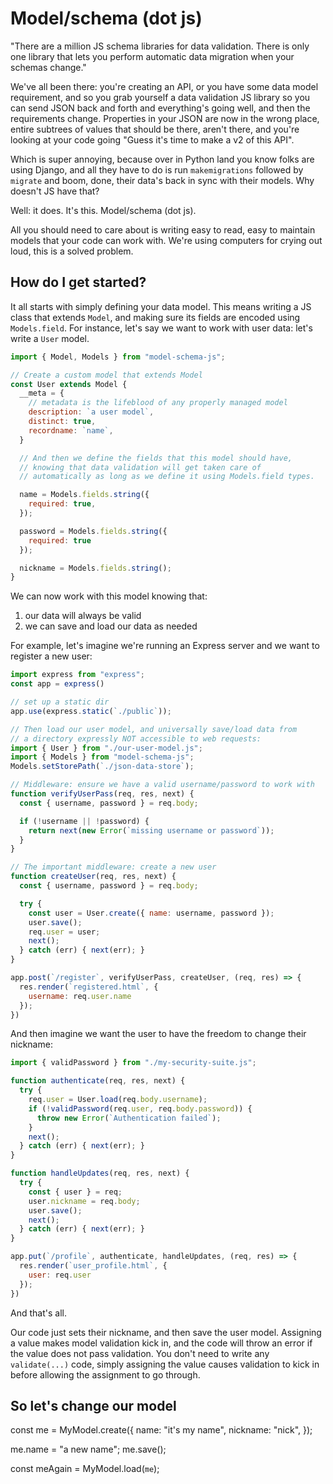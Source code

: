 # Model/schema (dot js)



"There are a million JS schema libraries for data validation. There is only one library that lets you perform automatic data migration when your schemas change."

We've all been there: you're creating an API, or you have some data model requirement, and so you grab yourself a data validation JS library so you can send JSON back and forth and everything's going well, and then the requirements change. Properties in your JSON are now in the wrong place, entire subtrees of values that should be there, aren't there, and you're looking at your code going "Guess it's time to make a v2 of this API".

Which is super annoying, because over in Python land you know folks are using Django, and all they have to do is run `makemigrations` followed by `migrate` and boom, done, their data's back in sync with their models. Why doesn't JS have that?

Well: it does. It's this. Model/schema (dot js).

All you should need to care about is writing easy to read, easy to maintain models that your code can work with. We're using computers for crying out loud, this is a solved problem.

## How do I get started?

It all starts with simply defining your data model. This means writing a JS class that extends `Model`, and making sure its fields are encoded using `Models.field`. For instance, let's say we want to work with user data: let's write a `User` model.

```js
import { Model, Models } from "model-schema-js";

// Create a custom model that extends Model
const User extends Model {
  __meta = {
    // metadata is the lifeblood of any properly managed model
    description: `a user model`,
    distinct: true,
    recordname: `name`,
  }

  // And then we define the fields that this model should have,
  // knowing that data validation will get taken care of
  // automatically as long as we define it using Models.field types.

  name = Models.fields.string({
    required: true,
  });

  password = Models.fields.string({
    required: true
  });

  nickname = Models.fields.string();
}
```



We can now work with this model knowing that:

1. our data will always be valid
2. we can save and load our data as needed



For example, let's imagine we're running an Express server and we want to register a new user:

```js
import express from "express";
const app = express()

// set up a static dir
app.use(express.static(`./public`));

// Then load our user model, and universally save/load data from
// a directory expressly NOT accessible to web requests:
import { User } from "./our-user-model.js";
import { Models } from "model-schema-js";
Models.setStorePath(`./json-data-store`);

// Middleware: ensure we have a valid username/password to work with
function verifyUserPass(req, res, next) {
  const { username, password } = req.body;

  if (!username || !password) {
    return next(new Error(`missing username or password`));
  }
}

// The important middleware: create a new user
function createUser(req, res, next) {
  const { username, password } = req.body;

  try {
    const user = User.create({ name: username, password });
    user.save();
    req.user = user;
    next();
  } catch (err) { next(err); }
}

app.post(`/register`, verifyUserPass, createUser, (req, res) => {
  res.render(`registered.html`, {
    username: req.user.name
  });
})
```

And then imagine we want the user to have the freedom to change their nickname:

```js
import { validPassword } from "./my-security-suite.js";

function authenticate(req, res, next) {
  try {
    req.user = User.load(req.body.username);
    if (!validPassword(req.user, req.body.password)) {
      throw new Error(`Authentication failed`);
    }
    next();
  } catch (err) { next(err); }
}

function handleUpdates(req, res, next) {
  try {
    const { user } = req;
    user.nickname = req.body;
    user.save();
    next();
  } catch (err) { next(err); }
}

app.put(`/profile`, authenticate, handleUpdates, (req, res) => {
  res.render(`user_profile.html`, {
    user: req.user
  });
})
```

And that's all.

Our code just sets their nickname, and then save the user model. Assigning a value makes model validation kick in, and the code will throw an error if the value does not pass validation. You don't need to write any `validate(...)` code, simply assigning the value causes validation to kick in before allowing the assignment to go through.



## So let's change our model


const me = MyModel.create({
    name: "it's my name",
    nickname: "nick",
});

me.name = "a new name";
me.save();

const meAgain = MyModel.load(`me`);